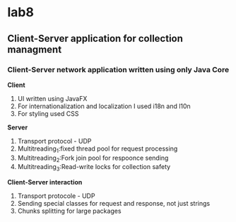 # lab8
## Client-Server application for collection managment
### Client-Server network application written using only Java Core

**Client**
1) UI written using JavaFX
2) For internationalization and localization I used i18n and l10n
3) For styling used CSS

**Server**
1) Transport protocol - UDP
2) Multitreading<sub>1</sub>:fixed thread pool for request processing
3) Multitreading<sub>2</sub>:Fork join pool for respoonce sending
4) Multitreading<sub>3</sub>:Read-write locks for collection safety

**Client-Server interaction**
1) Transport protocole - UDP
2) Sending special classes for request and response, not just strings
3) Chunks splitting for large packages
